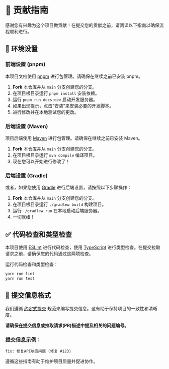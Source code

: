 # 🤝 贡献指南

感谢您有兴趣为这个项目做贡献！在提交您的贡献之前，请阅读以下指南以确保流程顺利进行。

## 🔧 环境设置

### 前端设置 (pnpm)

本项目文档使用 [pnpm](https://pnpm.io/) 进行包管理。请确保在继续之前已安装 pnpm。

1. **Fork** 本仓库并从 `main` 分支创建您的分支。
2. 在项目根目录运行 `pnpm install` 安装依赖。
3. 运行 `pnpm run docs:dev` 启动开发服务器。
4. 如果出现提示，点击"安装"来安装必要的开发脚本。
5. 进行修改并在本地测试您的更改。

### 后端设置 (Maven)

项目后端使用 [Maven](https://maven.apache.org/) 进行包管理。请确保在继续之前已安装 Maven。

1. **Fork** 本仓库并从 `main` 分支创建您的分支。
2. 在项目根目录运行 `mvn compile` 编译项目。
3. 现在您可以开始进行修改了！

### 后端设置 (Gradle)

或者，如果您使用 [Gradle](https://gradle.org/) 进行后端设置，请按照以下步骤操作：

1. **Fork** 本仓库并从 `main` 分支创建您的分支。
2. 在项目根目录运行 `./gradlew build` 构建项目。
3. 运行 `./gradlew run` 在本地启动后端服务器。
4. 一切就绪！

## ✅ 代码检查和类型检查

本项目使用 [ESLint](https://eslint.org/) 进行代码检查，使用 [TypeScript](https://www.typescriptlang.org/) 进行类型检查。在提交拉取请求之前，请确保您的代码通过这两项检查。

运行代码检查和类型检查：

```bash
yarn run lint
yarn run test
```

## 📝 提交信息格式

我们遵循 [约定式提交](https://www.conventionalcommits.org/) 规范来编写提交信息。这有助于保持项目的一致性和清晰度。

**请确保在提交信息或拉取请求(PR)描述中提及相关的问题编号。**

### 提交信息示例：
```
fix: 修复API响应问题 (修复 #123)
```

遵循这些指南有助于维护项目质量并促进协作。
